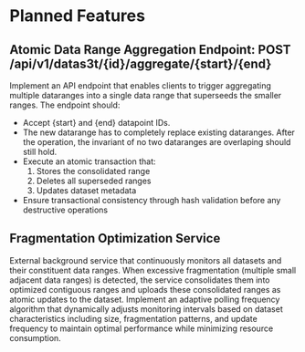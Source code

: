 # Planned Features


## Atomic Data Range Aggregation Endpoint: POST /api/v1/datas3t/{id}/aggregate/{start}/{end}
Implement an API endpoint that enables clients to trigger aggregating multiple dataranges into a single data range that superseeds the smaller ranges. The endpoint should:
- Accept {start} and {end} datapoint IDs.
- The new datarange has to completely replace existing dataranges. After the operation, the invariant of no two dataranges are overlaping should still hold.
- Execute an atomic transaction that:
  1. Stores the consolidated range
  2. Deletes all superseded ranges
  3. Updates dataset metadata
- Ensure transactional consistency through hash validation before any destructive operations


## Fragmentation Optimization Service
External background service that continuously monitors all datasets and their constituent data ranges. When excessive fragmentation (multiple small adjacent data ranges) is detected, the service consolidates them into optimized contiguous ranges and uploads these consolidated ranges as atomic updates to the dataset. Implement an adaptive polling frequency algorithm that dynamically adjusts monitoring intervals based on dataset characteristics including size, fragmentation patterns, and update frequency to maintain optimal performance while minimizing resource consumption.
